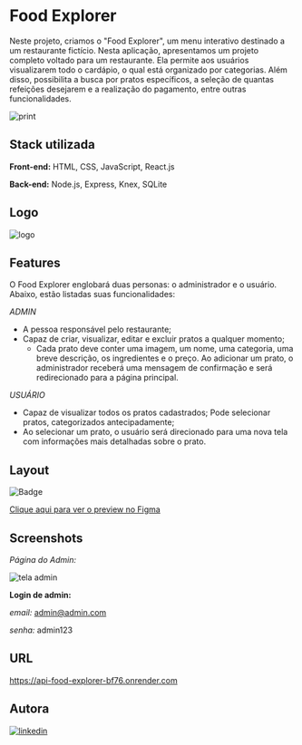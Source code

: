 
# Food Explorer

Neste projeto, criamos o "Food Explorer", um menu interativo destinado a um restaurante fictício.
Nesta aplicação, apresentamos um projeto completo voltado para um restaurante. Ela permite aos usuários visualizarem todo o cardápio, o qual está organizado por categorias. Além disso, possibilita a busca por pratos específicos, a seleção de quantas refeições desejarem e a realização do pagamento, entre outras funcionalidades.

![print](https://github.com/ericajv/food-explorer-app/assets/112775844/b2b3d068-49fe-4423-8cae-67249fc19580)
## Stack utilizada

**Front-end:** HTML, CSS, JavaScript, React.js

**Back-end:** Node.js, Express, Knex, SQLite

## Logo

![logo](https://github.com/ericajv/food-explorer-app/assets/112775844/e8098d33-386a-4686-a86f-52f2f2b0d2b3)

##  Features

O Food Explorer englobará duas personas: o administrador e o usuário. Abaixo, estão listadas suas funcionalidades:

*ADMIN*

- A pessoa responsável pelo restaurante;
- Capaz de criar, visualizar, editar e excluir pratos a qualquer momento;
    - Cada prato deve conter uma imagem, um nome, uma categoria, uma breve descrição, os ingredientes e o preço. Ao adicionar um prato, o administrador receberá uma mensagem de confirmação e será redirecionado para a página principal.

*USUÁRIO*

- Capaz de visualizar todos os pratos cadastrados;
Pode selecionar pratos, categorizados antecipadamente;
- Ao selecionar um prato, o usuário será direcionado para uma nova tela com informações mais detalhadas sobre o prato.

## Layout

![Badge](https://img.shields.io/badge/Figma-Food_explorer-%237159c1?style=for-the-badge&logo=ghost)

[Clique aqui para ver o preview no Figma](https://www.figma.com/file/GkqG5AUJe3ppcUEHfvOX6z/food-explorer?type=design&mode=dev)

## Screenshots

*Página do Admin:*

![tela admin](https://github.com/ericajv/food-explorer-app/assets/112775844/e7402f0d-6770-4ef2-aa84-527d3621b844)

**Login de admin:**

*email:* admin@admin.com

*senha:* admin123

## URL

https://api-food-explorer-bf76.onrender.com

## Autora

[![linkedin](https://img.shields.io/badge/linkedin-0A66C2?style=for-the-badge&logo=linkedin&logoColor=white)](https://www.linkedin.com/in/ericajanuariovieira/)
